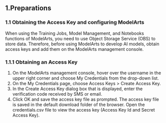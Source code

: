 ##  1.Preparations

### 1.1 Obtaining the Access Key and configuring ModelArts

When using the Training Jobs, Model Management, and Notebooks functions of ModelArts, you need to use Object Storage Service (OBS) to store data. Therefore, before using ModelArts to develop AI models, obtain access keys and add them on the ModelArts management console.

### 1.1.1 Obtaining an Access Key

1. On the ModelArts management console, hover over the username in the upper right corner and choose My Credentials from the drop-down list.
2. On the My Credentials page, choose Access Keys > Create Access Key.
3. In the Create Access Key dialog box that is displayed, enter the verification code received by SMS or email.
4. Click OK and save the access key file as prompted. The access key file is saved in the default download folder of the browser. Open the credentials.csv file to view the access key (Access Key Id and Secret Access Key).
